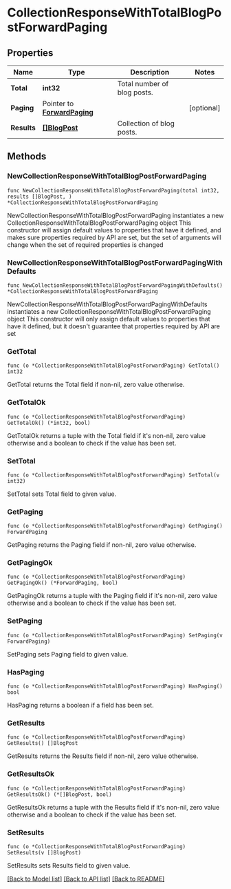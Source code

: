 # CollectionResponseWithTotalBlogPostForwardPaging

## Properties

Name | Type | Description | Notes
------------ | ------------- | ------------- | -------------
**Total** | **int32** | Total number of blog posts. | 
**Paging** | Pointer to [**ForwardPaging**](ForwardPaging.md) |  | [optional] 
**Results** | [**[]BlogPost**](BlogPost.md) | Collection of blog posts. | 

## Methods

### NewCollectionResponseWithTotalBlogPostForwardPaging

`func NewCollectionResponseWithTotalBlogPostForwardPaging(total int32, results []BlogPost, ) *CollectionResponseWithTotalBlogPostForwardPaging`

NewCollectionResponseWithTotalBlogPostForwardPaging instantiates a new CollectionResponseWithTotalBlogPostForwardPaging object
This constructor will assign default values to properties that have it defined,
and makes sure properties required by API are set, but the set of arguments
will change when the set of required properties is changed

### NewCollectionResponseWithTotalBlogPostForwardPagingWithDefaults

`func NewCollectionResponseWithTotalBlogPostForwardPagingWithDefaults() *CollectionResponseWithTotalBlogPostForwardPaging`

NewCollectionResponseWithTotalBlogPostForwardPagingWithDefaults instantiates a new CollectionResponseWithTotalBlogPostForwardPaging object
This constructor will only assign default values to properties that have it defined,
but it doesn't guarantee that properties required by API are set

### GetTotal

`func (o *CollectionResponseWithTotalBlogPostForwardPaging) GetTotal() int32`

GetTotal returns the Total field if non-nil, zero value otherwise.

### GetTotalOk

`func (o *CollectionResponseWithTotalBlogPostForwardPaging) GetTotalOk() (*int32, bool)`

GetTotalOk returns a tuple with the Total field if it's non-nil, zero value otherwise
and a boolean to check if the value has been set.

### SetTotal

`func (o *CollectionResponseWithTotalBlogPostForwardPaging) SetTotal(v int32)`

SetTotal sets Total field to given value.


### GetPaging

`func (o *CollectionResponseWithTotalBlogPostForwardPaging) GetPaging() ForwardPaging`

GetPaging returns the Paging field if non-nil, zero value otherwise.

### GetPagingOk

`func (o *CollectionResponseWithTotalBlogPostForwardPaging) GetPagingOk() (*ForwardPaging, bool)`

GetPagingOk returns a tuple with the Paging field if it's non-nil, zero value otherwise
and a boolean to check if the value has been set.

### SetPaging

`func (o *CollectionResponseWithTotalBlogPostForwardPaging) SetPaging(v ForwardPaging)`

SetPaging sets Paging field to given value.

### HasPaging

`func (o *CollectionResponseWithTotalBlogPostForwardPaging) HasPaging() bool`

HasPaging returns a boolean if a field has been set.

### GetResults

`func (o *CollectionResponseWithTotalBlogPostForwardPaging) GetResults() []BlogPost`

GetResults returns the Results field if non-nil, zero value otherwise.

### GetResultsOk

`func (o *CollectionResponseWithTotalBlogPostForwardPaging) GetResultsOk() (*[]BlogPost, bool)`

GetResultsOk returns a tuple with the Results field if it's non-nil, zero value otherwise
and a boolean to check if the value has been set.

### SetResults

`func (o *CollectionResponseWithTotalBlogPostForwardPaging) SetResults(v []BlogPost)`

SetResults sets Results field to given value.



[[Back to Model list]](../README.md#documentation-for-models) [[Back to API list]](../README.md#documentation-for-api-endpoints) [[Back to README]](../README.md)


